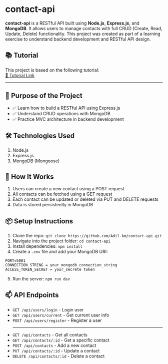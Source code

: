 # contact-api

**contact-api** is a RESTful API built using **Node.js**, **Express.js**, and **MongoDB**. It allows users to manage contacts with full CRUD (Create, Read, Update, Delete) functionality. This project was created as part of a learning exercise to understand backend development and RESTful API design.

## 📚 Tutorial

This project is based on the following tutorial:  
[🔗 Tutorial Link](https://youtu.be/H9M02of22z4)

<hr/>

## 📌 Purpose of the Project

<ul>
  <li>✅ Learn how to build a RESTful API using Express.js</li>
  <li>✅ Understand CRUD operations with MongoDB</li>
  <li>✅ Practice MVC architecture in backend development</li>
</ul>

<h2>🛠 Technologies Used</h2>
<ol>
  <li>Node.js</li>
  <li>Express.js</li>
  <li>MongoDB (Mongoose)</li>
</ol>

<h2>🚀 How It Works</h2>
<ol>
  <li>Users can create a new contact using a POST request</li>
  <li>All contacts can be fetched using a GET request</li>
  <li>Each contact can be updated or deleted via PUT and DELETE requests</li>
  <li>Data is stored persistently in MongoDB</li>
</ol>

<h2>📦 Setup Instructions</h2>
<ol>
  <li>Clone the repo: <code>git clone https://github.com/Adil-km/contact-api.git</code></li>
  <li>Navigate into the project folder: <code>cd contact-api</code></li>
  <li>Install dependencies: <code>npm install</code></li>
  <li>Create a <code>.env</code> file and add your MongoDB URI:</li>
</ol>

```env
PORT=5001
CONNECTION_STRING = your_mongodb_connection_string
ACCESS_TOKEN_SECRET = your_secrete token
```

<ol start="5">
<li>Run the server: <code>npm run dev</code></li>
</ol>

<h2>📫 API Endpoints</h2>

<ul>
    <li><code>GET /api/users/login</code> - Login user</li>
    <li><code>GET /api/users/current</code> - Get current user info</li>
    <li><code>POST /api/users/register</code> - Register a user</li>
<hr/>
    <li><code>GET /api/contacts</code> - Get all contacts</li>
    <li><code>GET /api/contacts/:id</code> - Get a specific contact</li>
    <li><code>POST /api/contacts</code> - Add a new contact</li>
    <li><code>PUT /api/contacts/:id</code> - Update a contact</li>
    <li><code>DELETE /api/contacts/:id</code> - Delete a contact</li>
</ul> 
